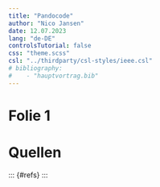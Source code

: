 ```yaml
---
title: "Pandocode"
author: "Nico Jansen"
date: 12.07.2023
lang: "de-DE"
controlsTutorial: false
css: "theme.scss"
csl: "../thirdparty/csl-styles/ieee.csl"
# bibliography:
#    - "hauptvortrag.bib"
---
```


# Folie 1


# Quellen

::: {#refs}
:::
